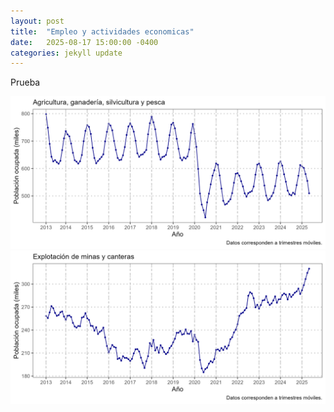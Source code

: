 ```yaml
---
layout: post
title:  "Empleo y actividades economicas"
date:   2025-08-17 15:00:00 -0400
categories: jekyll update
---
```


Prueba

![imagen de prueba](/imagenes/empleo_actividades_economicas/actividad_A.png)
![imagen de prueba](/imagenes/empleo_actividades_economicas/actividad_B.png)	